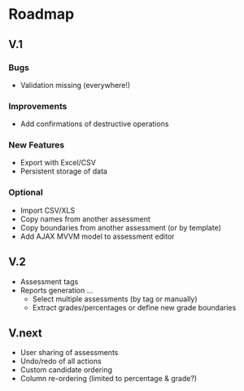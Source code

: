 # Roadmap
## V.1
### Bugs
- Validation missing (everywhere!)

### Improvements
- Add confirmations of destructive operations

### New Features
- Export with Excel/CSV
- Persistent storage of data

### Optional
- Import CSV/XLS
- Copy names from another assessment
- Copy boundaries from another assessment (or by template)
- Add AJAX MVVM model to assessment editor

## V.2
- Assessment tags
- Reports generation ...
  - Select multiple assessments (by tag or manually)
  - Extract grades/percentages or define new grade boundaries

## V.next
- User sharing of assessments
- Undo/redo of all actions
- Custom candidate ordering
- Column re-ordering (limited to percentage & grade?)
